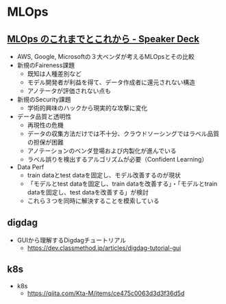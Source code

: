 # MLOps

## [MLOps のこれまでとこれから - Speaker Deck](https://speakerdeck.com/asei/mlops-nokoremadetokorekara-eb9ed3f9-3635-4709-8b48-5ccf201c4ae7)

- AWS, Google, Microsoftの３大ベンダが考えるMLOpsとその比較
- 新規のFaireness課題
  - 既知は人種差別など
  - モデル開発者が利益を得て、データ作成者に還元されない構造
  - アノテータが評価されない点も
- 新規のSecurity課題
  - 学術的興味のハックから現実的な攻撃に変化
- データ品質と透明性
  - 再現性の危機
  - データの収集方法だけでは不十分、クラウドソーシングではラベル品質の担保が困難
  - アノテーションのベンダ登場および内製化が進んでいる
  - ラベル誤りを検出するアルゴリズムが必要（Confident Learning）
- Data Perf
  - train dataとtest dataを固定し、モデル改善するのが現状
  - 「モデルとtest dataを固定し、train dataを改善する」・「モデルとtrain dataを固定し、test dataを改善する」が検討
  - これら３つを同時に解決することを模索している

## digdag

- GUIから理解するDigdagチュートリアル
  - https://dev.classmethod.jp/articles/digdag-tutorial-gui

## k8s

- k8s
  - https://qiita.com/Kta-M/items/ce475c0063d3d3f36d5d